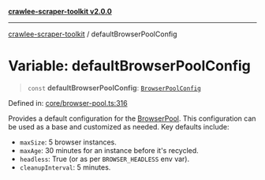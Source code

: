 [**crawlee-scraper-toolkit v2.0.0**](../README.md)

***

[crawlee-scraper-toolkit](../globals.md) / defaultBrowserPoolConfig

# Variable: defaultBrowserPoolConfig

> `const` **defaultBrowserPoolConfig**: [`BrowserPoolConfig`](../interfaces/BrowserPoolConfig.md)

Defined in: [core/browser-pool.ts:316](https://github.com/devalexanderdaza/crawlee-scraper-toolkit/blob/main/src/core/browser-pool.ts#L316)

Provides a default configuration for the [BrowserPool](../classes/BrowserPool.md).
This configuration can be used as a base and customized as needed.
Key defaults include:
- `maxSize`: 5 browser instances.
- `maxAge`: 30 minutes for an instance before it's recycled.
- `headless`: True (or as per `BROWSER_HEADLESS` env var).
- `cleanupInterval`: 5 minutes.
